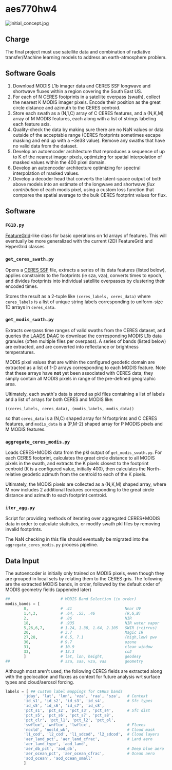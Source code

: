# aes770hw4

![`initial_concept.jpg`](https://github.com/Mitchell-D/aes770hw4/tree/main/figures/initial_concept.jpg)

## Charge

The final project must use satellite data and combination of
radiative transfer/Machine learning models to address an
earth-atmosphere problem.

## Software Goals

 1. Download MODIS L1b imager data and CERES SSF longwave and
    shortwave fluxes within a region covering the South East US.
 2. For each of N CERES footprints in a satellite overpass (swath),
    collect the nearest K MODIS imager pixels. Encode their position
    as the great circle distance and azimuth to the CERES centroid.
 3. Store each swath as a (N,1,C) array of C CERES features, and a
    (N,K,M) array of M MODIS features, each along with a list of
    strings labeling each feature axis.
 3. Quality-check the data by making sure there are no NaN values or
    data outside of the acceptable range (CERES footprints sometimes
    escape masking and end up with a ~3e38 value). Remove any swaths
    that have no valid data from the dataset.
 4. Develop an autoencoder architecture that reproduces a sequence
    of up to K of the nearest imager pixels, optimizing for spatial
    interpolation of masked values within the 400 pixel domain.
 5. Develop an autoencoder architecture optimizing for spectral
    interpolation of masked values.
 6. Develop a decoder head that converts the latent-space output of
    both above models into an estimate of the longwave and shortwave
    *flux contribution* of each modis pixel, using a custom loss
    function that compares the spatial average to the bulk CERES
    footprint values for flux.

## Software

### `FG1D.py`

[FeatureGrid][2]-like class for basic operations on 1d arrays of features.
This will eventually be more generalized with the current (2D)
FeatureGrid and HyperGrid
classes

[2]:https://github.com/Mitchell-D/krttdkit/blob/main/krttdkit/products/FeatureGrid.py

### `get_ceres_swath.py`

Opens a [CERES SSF][3] file, extracts a series of its data features
(listed below), applies constraints to the footprints (ie sza, vza),
converts times to epoch, and divides footprints into individual
satellite overpasses by clustering their encoded times.

Stores the result as a 2-tuple like `(ceres_labels, ceres_data)`
where `ceres_labels` is a list of unique string labels corresponding
to uniform-size 1D arrays in `ceres_data`.

[3]:https://ceres.larc.nasa.gov/data/

### `get_modis_swath.py`

Extracts overpass time ranges of valid swaths from the CERES dataset,
and queries the [LAADS DAAC][1] to download the corresponding MODIS
L1b data granules (often multiple files per overpass). A series of
bands (listed below) are extracted, and are converted into
reflectance or brightness temperatures.

MODIS pixel values that are within the configured geodetic domain are
extracted as a list of 1-D arrays corresponding to each MODIS
feature. Note that these arrays have **not** yet been associated
with CERES data; they simply contain all MODIS pixels in range of the
pre-defined geographic area.

Ultimately, each swath's data is stored as pkl files containing a
list of labels and a list of arrays for both CERES and MODIS like:

```
((ceres_labels, ceres_data), (modis_labels, modis_data))
```

so that `ceres_data` is a (N,C) shaped array for N footprints and
C CERES features, and `modis_data` is a (P,M-2) shaped array for
P MODIS pixels and M MODIS features.

[1]:https://ladsweb.modaps.eosdis.nasa.gov/about/

### `aggregate_ceres_modis.py`

Loads CERES+MODIS data from the pkl output of `get_modis_swath.py`.
For each CERES footprint, calculates the great circle distance to
all MODIS pixels in the swath, and extracts the K pixels closest to
the footprint centroid (K is a configured value, initially 400),
then calculates the North-relative geodetic azimuth from the centroid
to each of the K pixels.

Ultimately, the MODIS pixels are collected as a (N,K,M) shaped array,
where M now includes 2 additional features corresponding to the
great circle distance and azimuth to each footprint centroid.

### `iter_agg.py`

Script for providing methods of iterating over aggregated CERES+MODIS
data in order to calculate statistics, or modify swath pkl files by
removing invalid footprints.

The NaN checking in this file should eventually be migrated into the
`aggregate_ceres_modis.py` process pipeline.

## Data Input

The autoencoder is initially only trained on MODIS pixels, even
though they are grouped in local sets by relating them to the CERES
gris. The following are the extracted MODIS bands, in order, followed
by the default order of MODIS geometry fields (appended later)

```python
##                      # MODIS Band Selection (in order)
modis_bands = [
        8,              # .41                       Near UV
        1,4,3,          # .64, .55, .46             (R,G,B)
        2,              # .86                       NIR
        18,             # .935                      NIR water vapor
        5,26,6,7,       # 1.24, 1.38, 1.64, 2.105   SWIR (+cirrus)
        20,             # 3.7                       Magic IR
        27,28,          # 6.5, 7.1                  (high,low) pwv
        30,             # 9.7                       ozone
        31,             # 10.9                      clean window
        33,             # 13.3                      co2
        ]               # lat, lon, height,         geodesy
##                      # sza, saa, vza, vaa        geometry
```

Although most aren't used, the following CERES fields are extracted
along with the geolocation and fluxes as context for future analysis
wrt surface types and cloud/aerosol forcing.

```python
labels = [ ## custom label mappings for CERES bands
        'jday', 'lat', 'lon', 'vza', 'raa', 'sza',   # Context
        'id_s1', 'id_s2', 'id_s3', 'id_s4',          # Sfc types
        'id_s5', 'id_s6', 'id_s7', 'id_s8',
        'pct_s1', 'pct_s2', 'pct_s3', 'pct_s4',      # Sfc dist
        'pct_s5', 'pct_s6', 'pct_s7', 'pct_s8',
        'pct_clr', 'pct_l1', 'pct_l2', 'pct_ol',
        'swflux', 'wnflux', 'lwflux',                # Fluxes
        'nocld', 'nocld_wk',                         # Cloud mask
        'l1_cod', 'l2_cod', 'l1_sdcod', 'l2_sdcod',  # Cloud layers
        'aer_land_pct', 'aer_land_cfrac',            # Land aero
        'aer_land_type', 'aod_land',
        'aer_db_pct', 'aod_db',                      # Deep blue aero
        'aer_ocean_pct', 'aer_ocean_cfrac',          # Ocean aero
        'aod_ocean', 'aod_ocean_small'
        ]
```


